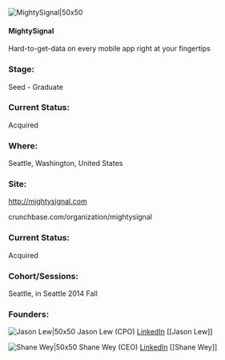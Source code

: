 

![MightySignal|50x50](https://apimg.techstars.com/connect/images/image_files/5452a4501baad4b998000002/original/MightySignal_square.png)

#### MightySignal
Hard-to-get-data on every mobile app right at your fingertips

### Stage: 
Seed - Graduate 

### Current Status: 
Acquired

### Where:
Seattle, Washington, United States

### Site:
http://mightysignal.com



crunchbase.com/organization/mightysignal

### Current Status: 
Acquired

### Cohort/Sessions: 
Seattle, in Seattle 2014 Fall

### Founders: 

![Jason Lew|50x50](https://apimg.techstars.com/connect/images/image_files/545a83723902a15beb000001/original/jason_lew.jpg) Jason Lew (CPO) [LinkedIn](https://linkedin.com/in/jasonwlew) [[Jason Lew]]

![Shane Wey|50x50](https://apimg.techstars.com/connect/images/image_files/545a8110b34d14fe35000001/original/shane_wey.jpg) Shane Wey (CEO) [LinkedIn](https://linkedin.com/in/shanewey) [[Shane Wey]]


